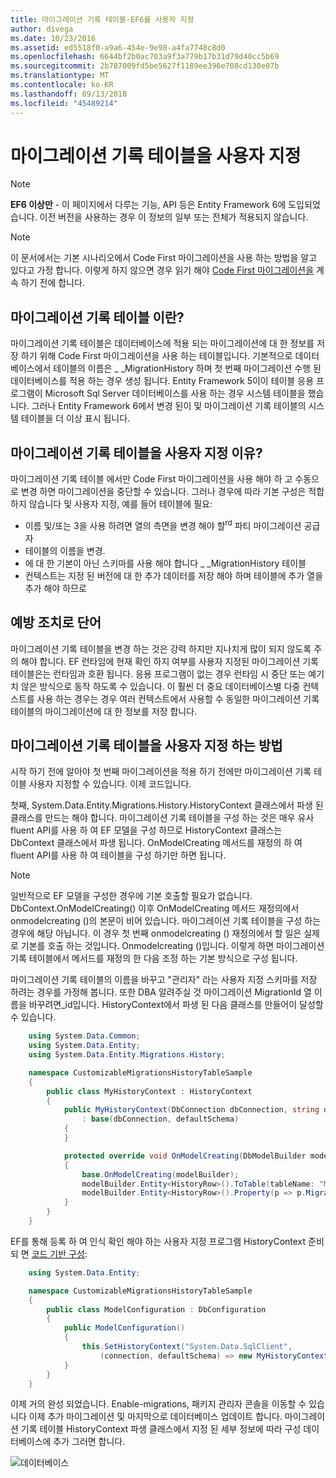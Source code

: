 ```yaml
---
title: 마이그레이션 기록 테이블-EF6를 사용자 지정
author: divega
ms.date: 10/23/2016
ms.assetid: ed5518f0-a9a6-454e-9e98-a4fa7748c8d0
ms.openlocfilehash: 6644bf2b0ac703a9f3a779b17b31d79d40cc5b69
ms.sourcegitcommit: 2b787009fd5be5627f1189ee396e708cd130e07b
ms.translationtype: MT
ms.contentlocale: ko-KR
ms.lasthandoff: 09/13/2018
ms.locfileid: "45489214"
---
```

# <a name="customizing-the-migrations-history-table"></a>마이그레이션 기록 테이블을 사용자 지정
> [!NOTE]
> **EF6 이상만** - 이 페이지에서 다루는 기능, API 등은 Entity Framework 6에 도입되었습니다. 이전 버전을 사용하는 경우 이 정보의 일부 또는 전체가 적용되지 않습니다.

> [!NOTE]
> 이 문서에서는 기본 시나리오에서 Code First 마이그레이션을 사용 하는 방법을 알고 있다고 가정 합니다. 이렇게 하지 않으면 경우 읽기 해야 [Code First 마이그레이션을](~/ef6/modeling/code-first/migrations/index.md) 계속 하기 전에 합니다.

## <a name="what-is-migrations-history-table"></a>마이그레이션 기록 테이블 이란?

마이그레이션 기록 테이블은 데이터베이스에 적용 되는 마이그레이션에 대 한 정보를 저장 하기 위해 Code First 마이그레이션을 사용 하는 테이블입니다. 기본적으로 데이터베이스에서 테이블의 이름은 \_ \_MigrationHistory 하며 첫 번째 마이그레이션 수행 된 데이터베이스를 적용 하는 경우 생성 됩니다. Entity Framework 5이이 테이블 응용 프로그램이 Microsoft Sql Server 데이터베이스를 사용 하는 경우 시스템 테이블을 했습니다. 그러나 Entity Framework 6에서 변경 된이 및 마이그레이션 기록 테이블의 시스템 테이블을 더 이상 표시 됩니다.

## <a name="why-customize-migrations-history-table"></a>마이그레이션 기록 테이블을 사용자 지정 이유?

마이그레이션 기록 테이블 에서만 Code First 마이그레이션을 사용 해야 하 고 수동으로 변경 하면 마이그레이션을 중단할 수 있습니다. 그러나 경우에 따라 기본 구성은 적합 하지 않습니다 및 사용자 지정, 예를 들어 테이블에 필요:

-   이름 및/또는 3을 사용 하려면 열의 측면을 변경 해야 할<sup>rd</sup> 파티 마이그레이션 공급자
-   테이블의 이름을 변경.
-   에 대 한 기본이 아닌 스키마를 사용 해야 합니다 \_ \_MigrationHistory 테이블
-   컨텍스트는 지정 된 버전에 대 한 추가 데이터를 저장 해야 하며 테이블에 추가 열을 추가 해야 하므로

## <a name="words-of-precaution"></a>예방 조치로 단어

마이그레이션 기록 테이블을 변경 하는 것은 강력 하지만 지나치게 많이 되지 않도록 주의 해야 합니다. EF 런타임에 현재 확인 하지 여부를 사용자 지정된 마이그레이션 기록 테이블은는 런타임과 호환 됩니다. 응용 프로그램이 없는 경우 런타임 시 중단 또는 예기치 않은 방식으로 동작 하도록 수 있습니다. 이 훨씬 더 중요 데이터베이스별 다중 컨텍스트를 사용 하는 경우는 경우 여러 컨텍스트에서 사용할 수 동일한 마이그레이션 기록 테이블의 마이그레이션에 대 한 정보를 저장 합니다.

## <a name="how-to-customize-migrations-history-table"></a>마이그레이션 기록 테이블을 사용자 지정 하는 방법

시작 하기 전에 알아야 첫 번째 마이그레이션을 적용 하기 전에만 마이그레이션 기록 테이블 사용자 지정할 수 있습니다. 이제 코드입니다.

첫째, System.Data.Entity.Migrations.History.HistoryContext 클래스에서 파생 된 클래스를 만드는 해야 합니다. 마이그레이션 기록 테이블을 구성 하는 것은 매우 유사 fluent API를 사용 하 여 EF 모델을 구성 하므로 HistoryContext 클래스는 DbContext 클래스에서 파생 됩니다. OnModelCreating 메서드를 재정의 하 여 fluent API를 사용 하 여 테이블을 구성 하기만 하면 됩니다.

>[!NOTE]
> 일반적으로 EF 모델을 구성한 경우에 기본 호출할 필요가 없습니다. DbContext.OnModelCreating() 이후 OnModelCreating 메서드 재정의에서 onmodelcreating ()의 본문이 비어 있습니다. 마이그레이션 기록 테이블을 구성 하는 경우에 해당 아닙니다. 이 경우 첫 번째 onmodelcreating () 재정의에서 할 일은 실제로 기본를 호출 하는 것입니다. Onmodelcreating ()입니다. 이렇게 하면 마이그레이션 기록 테이블에서 메서드를 재정의 한 다음 조정 하는 기본 방식으로 구성 됩니다.

마이그레이션 기록 테이블의 이름을 바꾸고 "관리자" 라는 사용자 지정 스키마를 저장 하려는 경우를 가정해 봅니다. 또한 DBA 알려주실 것 마이그레이션 MigrationId 열 이름을 바꾸려면\_id입니다.  HistoryContext에서 파생 된 다음 클래스를 만들어이 달성할 수 있습니다.

``` csharp
    using System.Data.Common;
    using System.Data.Entity;
    using System.Data.Entity.Migrations.History;

    namespace CustomizableMigrationsHistoryTableSample
    {
        public class MyHistoryContext : HistoryContext
        {
            public MyHistoryContext(DbConnection dbConnection, string defaultSchema)
                : base(dbConnection, defaultSchema)
            {
            }

            protected override void OnModelCreating(DbModelBuilder modelBuilder)
            {
                base.OnModelCreating(modelBuilder);
                modelBuilder.Entity<HistoryRow>().ToTable(tableName: "MigrationHistory", schemaName: "admin");
                modelBuilder.Entity<HistoryRow>().Property(p => p.MigrationId).HasColumnName("Migration_ID");
            }
        }
    }
```

EF를 통해 등록 하 여 인식 확인 해야 하는 사용자 지정 프로그램 HistoryContext 준비 되 면 [코드 기반 구성](http://msdn.com/data/jj680699):

``` csharp
    using System.Data.Entity;

    namespace CustomizableMigrationsHistoryTableSample
    {
        public class ModelConfiguration : DbConfiguration
        {
            public ModelConfiguration()
            {
                this.SetHistoryContext("System.Data.SqlClient",
                    (connection, defaultSchema) => new MyHistoryContext(connection, defaultSchema));
            }
        }
    }
```

이제 거의 완성 되었습니다. Enable-migrations, 패키지 관리자 콘솔을 이동할 수 있습니다 이제 추가 마이그레이션 및 마지막으로 데이터베이스 업데이트 합니다. 마이그레이션 기록 테이블 HistoryContext 파생 클래스에서 지정 된 세부 정보에 따라 구성 데이터베이스에 추가 그러면 합니다.

![데이터베이스](~/ef6/media/database.png)
